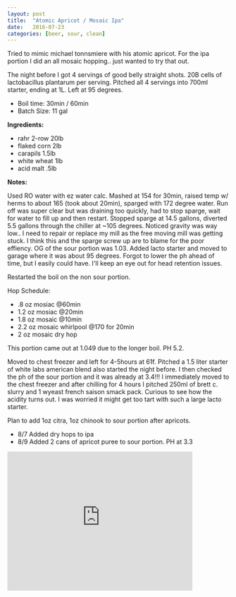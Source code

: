 ```yaml
---
layout: post
title:  "Atomic Apricot / Mosaic Ipa"
date:   2016-07-23
categories: [beer, sour, clean]
---
```


Tried to mimic michael tonnsmiere with his atomic apricot. For the ipa portion I did an all mosaic hopping.. just wanted to try that out.

The night before I got 4 servings of good belly straight shots. 20B cells of lactobacillus plantarum per serving. Pitched all 4 servings into 700ml starter, ending at 1L. Left at 95 degrees.

* Boil time: 30min / 60min
* Batch Size: 11 gal

**Ingredients:**

* rahr 2-row 20lb
* flaked corn 2lb
* carapils 1.5lb
* white wheat 1lb
* acid malt .5lb

**Notes:**

Used RO water with ez water calc. Mashed at 154 for 30min, raised temp w/ herms to about 165 (took about 20min), sparged with 172 degree water. Run off was super clear but was draining too quickly, had to stop sparge, wait for water to fill up and then restart. Stopped sparge at 14.5 gallons, diverted 5.5 gallons through the chiller at ~105 degrees. Noticed gravity was way low.. I need to repair or replace my mill as the free moving mill was getting stuck. I think this and the sparge screw up are to blame for the poor effiency. OG of the sour portion was 1.03. Added lacto starter and moved to garage where it was about 95 degrees. Forgot to lower the ph ahead of time, but I easily could have. I'll keep an eye out for head retention issues.

Restarted the boil on the non sour portion. 

Hop Schedule:

* .8 oz mosiac @60min
* 1.2 oz mosiac @20min
* 1.8 oz mosaic @10min
* 2.2 oz mosaic whirlpool @170 for 20min
* 2 oz mosaic dry hop

This portion came out at 1.049 due to the longer boil. PH 5.2.

Moved to chest freezer and left for 4-5hours at 61f. Pitched a 1.5 liter starter of white labs american blend also started the night before. I then checked the ph of the sour portion and it was already at 3.4!!! I immediately moved to the chest freezer and after chilling for 4 hours I pitched 250ml of brett c. slurry and 1 wyeast french saison smack pack. Curious to see how the acidity turns out. I was worried it might get too tart with such a large lacto starter. 

Plan to add 1oz citra, 1oz chinook to sour portion after apricots.

* 8/7 Added dry hops to ipa
* 8/9 Added 2 cans of apricot puree to sour portion. PH at 3.3

<iframe width="420" height="315" src="https://www.youtube.com/embed/NO_nwrF6AKk" frameborder="0" allowfullscreen></iframe>
